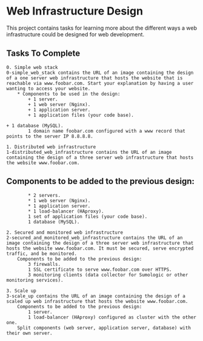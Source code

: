 # Web Infrastructure Design

This project contains tasks for learning more about the different ways a web infrastructure could be designed for web development.

## Tasks To Complete

    0. Simple web stack
    0-simple_web_stack contains the URL of an image containing the design of a one server web infrastructure that hosts the website that is reachable via www.foobar.com. Start your explanation by having a user wanting to access your website.
        * Components to be used in the design:
            + 1 server.
            + 1 web server (Nginx).
            + 1 application server.
            + 1 application files (your code base).
            
	+ 1 database (MySQL).
            1 domain name foobar.com configured with a www record that points to the server IP 8.8.8.8.

    1. Distributed web infrastructure
    1-distributed_web_infrastructure contains the URL of an image containing the design of a three server web infrastructure that hosts the website www.foobar.com.

## Components to be added to the previous design:
            * 2 servers.
            * 1 web server (Nginx).
            * 1 application server.
            * 1 load-balancer (HAproxy).
            1 set of application files (your code base).
            1 database (MySQL).

    2. Secured and monitored web infrastructure
    2-secured_and_monitored_web_infrastructure contains the URL of an image containing the design of a three server web infrastructure that hosts the website www.foobar.com. It must be secured, serve encrypted traffic, and be monitored.
        Components to be added to the previous design:
            3 firewalls.
            1 SSL certificate to serve www.foobar.com over HTTPS.
            3 monitoring clients (data collector for Sumologic or other monitoring services).

    3. Scale up
    3-scale_up contains the URL of an image containing the design of a scaled up web infrastructure that hosts the website www.foobar.com.
        Components to be added to the previous design:
            1 server.
            1 load-balancer (HAproxy) configured as cluster with the other one.
        Split components (web server, application server, database) with their own server.

